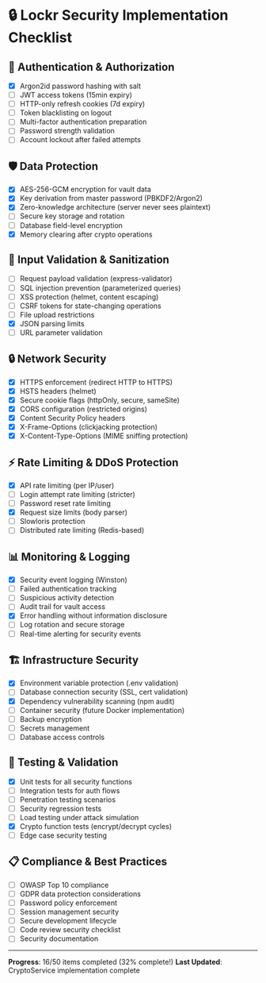 # 🔒 Lockr Security Implementation Checklist

## 🔐 Authentication & Authorization
- [x] Argon2id password hashing with salt
- [ ] JWT access tokens (15min expiry)
- [ ] HTTP-only refresh cookies (7d expiry)
- [ ] Token blacklisting on logout
- [ ] Multi-factor authentication preparation
- [ ] Password strength validation
- [ ] Account lockout after failed attempts

## 🛡️ Data Protection
- [x] AES-256-GCM encryption for vault data
- [x] Key derivation from master password (PBKDF2/Argon2)
- [x] Zero-knowledge architecture (server never sees plaintext)
- [ ] Secure key storage and rotation
- [ ] Database field-level encryption
- [x] Memory clearing after crypto operations

## 🚦 Input Validation & Sanitization
- [ ] Request payload validation (express-validator)
- [ ] SQL injection prevention (parameterized queries)
- [ ] XSS protection (helmet, content escaping)
- [ ] CSRF tokens for state-changing operations
- [ ] File upload restrictions
- [x] JSON parsing limits
- [ ] URL parameter validation

## 🔒 Network Security
- [x] HTTPS enforcement (redirect HTTP to HTTPS)
- [x] HSTS headers (helmet)
- [x] Secure cookie flags (httpOnly, secure, sameSite)
- [x] CORS configuration (restricted origins)
- [x] Content Security Policy headers
- [x] X-Frame-Options (clickjacking protection)
- [x] X-Content-Type-Options (MIME sniffing protection)

## ⚡ Rate Limiting & DDoS Protection
- [x] API rate limiting (per IP/user)
- [ ] Login attempt rate limiting (stricter)
- [ ] Password reset rate limiting
- [x] Request size limits (body parser)
- [ ] Slowloris protection
- [ ] Distributed rate limiting (Redis-based)

## 📊 Monitoring & Logging
- [x] Security event logging (Winston)
- [ ] Failed authentication tracking
- [ ] Suspicious activity detection
- [ ] Audit trail for vault access
- [x] Error handling without information disclosure
- [ ] Log rotation and secure storage
- [ ] Real-time alerting for security events

## 🏗️ Infrastructure Security
- [x] Environment variable protection (.env validation)
- [ ] Database connection security (SSL, cert validation)
- [x] Dependency vulnerability scanning (npm audit)
- [ ] Container security (future Docker implementation)
- [ ] Backup encryption
- [ ] Secrets management
- [ ] Database access controls

## 🧪 Testing & Validation
- [x] Unit tests for all security functions
- [ ] Integration tests for auth flows
- [ ] Penetration testing scenarios
- [ ] Security regression tests
- [ ] Load testing under attack simulation
- [x] Crypto function tests (encrypt/decrypt cycles)
- [ ] Edge case security testing

## 📋 Compliance & Best Practices
- [ ] OWASP Top 10 compliance
- [ ] GDPR data protection considerations
- [ ] Password policy enforcement
- [ ] Session management security
- [ ] Secure development lifecycle
- [ ] Code review security checklist
- [ ] Security documentation

---
**Progress**: 16/50 items completed (32% complete!)
**Last Updated**: CryptoService implementation complete 